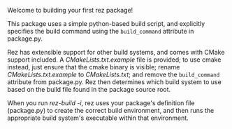 Welcome to building your first rez package!

This package uses a simple python-based build script, and explicitly specifies
the build command using the `build_command` attribute in package.py.

Rez has extensible support for other build systems, and comes with CMake support
included. A *CMakeLists.txt.example* file is provided; to use cmake instead,
just ensure that the cmake binary is visible; rename *CMakeLists.txt.example* to
*CMakeLists.txt*; and remove the `build_command` attribute from package.py. Rez
then determines which build system to use based on the build file found in the
package source root.

When you run *rez-build -i*, rez uses your package's definition file (package.py)
to create the correct build environment, and then runs the appropriate build
system's executable within that environment.
